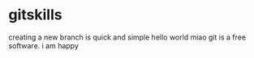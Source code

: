 # gitskills
creating a new branch is quick and simple
hello world miao
git is a free software.
i am happy

